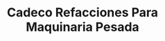 ---
title: "Cadeco Refacciones Para Maquinaria Pesada"
url: /zinacantepec/cadeco-refacciones-para-maquinaria-pesada/
shop: piezas de automóviles
---